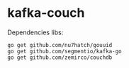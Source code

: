 # kafka-couch

Dependencies libs:

```
go get github.com/nu7hatch/gouuid
go get github.com/segmentio/kafka-go
go get github.com/zemirco/couchdb
```

